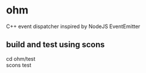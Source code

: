 ohm
=============

C++ event dispatcher inspired by NodeJS EventEmitter  


build and test using scons
--------------------------

cd ohm/test  
scons test

